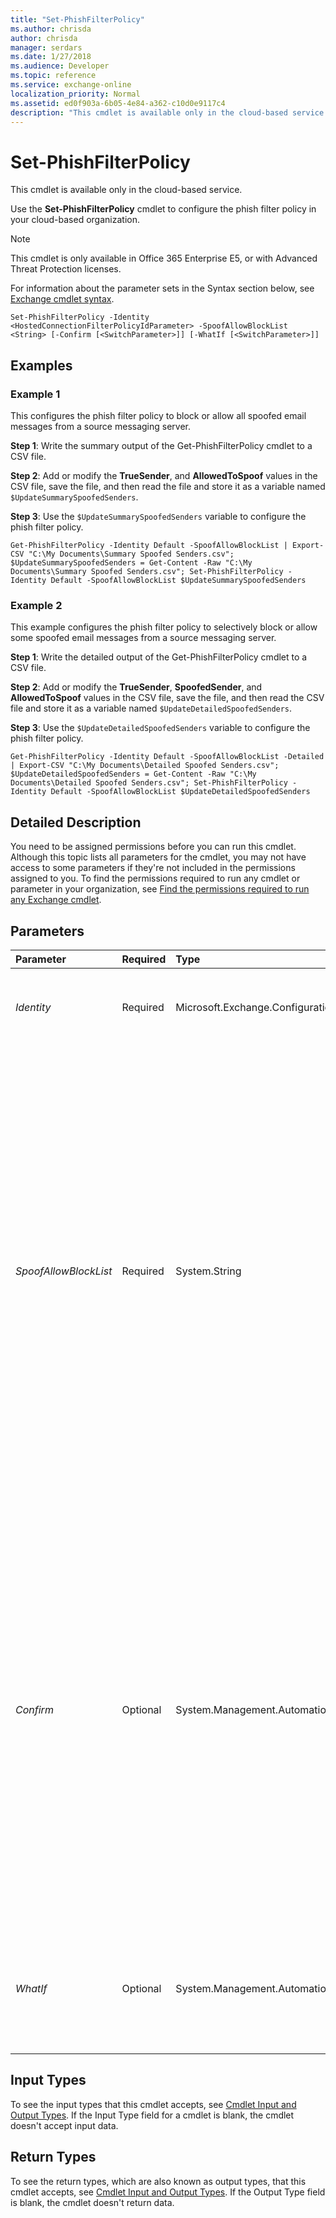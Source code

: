 ```yaml
---
title: "Set-PhishFilterPolicy"
ms.author: chrisda
author: chrisda
manager: serdars
ms.date: 1/27/2018
ms.audience: Developer
ms.topic: reference
ms.service: exchange-online
localization_priority: Normal
ms.assetid: ed0f903a-6b05-4e84-a362-c10d0e9117c4
description: "This cmdlet is available only in the cloud-based service."
---
```


# Set-PhishFilterPolicy

This cmdlet is available only in the cloud-based service.
  
Use the **Set-PhishFilterPolicy** cmdlet to configure the phish filter policy in your cloud-based organization.
  
> [!NOTE]
> This cmdlet is only available in Office 365 Enterprise E5, or with Advanced Threat Protection licenses. 
  
For information about the parameter sets in the Syntax section below, see [Exchange cmdlet syntax](https://technet.microsoft.com/library/bb123552.aspx).
  
```
Set-PhishFilterPolicy -Identity <HostedConnectionFilterPolicyIdParameter> -SpoofAllowBlockList <String> [-Confirm [<SwitchParameter>]] [-WhatIf [<SwitchParameter>]]
```

## Examples
<a name="Examples"> </a>

### Example 1

This configures the phish filter policy to block or allow all spoofed email messages from a source messaging server.
  
 **Step 1**: Write the summary output of the Get-PhishFilterPolicy cmdlet to a CSV file.
  
 **Step 2**: Add or modify the **TrueSender**, and **AllowedToSpoof** values in the CSV file, save the file, and then read the file and store it as a variable named `$UpdateSummarySpoofedSenders`.
  
 **Step 3**: Use the  `$UpdateSummarySpoofedSenders` variable to configure the phish filter policy.
  
```
Get-PhishFilterPolicy -Identity Default -SpoofAllowBlockList | Export-CSV "C:\My Documents\Summary Spoofed Senders.csv"; $UpdateSummarySpoofedSenders = Get-Content -Raw "C:\My Documents\Summary Spoofed Senders.csv"; Set-PhishFilterPolicy -Identity Default -SpoofAllowBlockList $UpdateSummarySpoofedSenders
```

### Example 2

This example configures the phish filter policy to selectively block or allow some spoofed email messages from a source messaging server.
  
 **Step 1**: Write the detailed output of the Get-PhishFilterPolicy cmdlet to a CSV file.
  
 **Step 2**: Add or modify the **TrueSender**, **SpoofedSender**, and **AllowedToSpoof** values in the CSV file, save the file, and then read the CSV file and store it as a variable named `$UpdateDetailedSpoofedSenders`.
  
 **Step 3**: Use the  `$UpdateDetailedSpoofedSenders` variable to configure the phish filter policy.
  
```
Get-PhishFilterPolicy -Identity Default -SpoofAllowBlockList -Detailed | Export-CSV "C:\My Documents\Detailed Spoofed Senders.csv"; $UpdateDetailedSpoofedSenders = Get-Content -Raw "C:\My Documents\Detailed Spoofed Senders.csv"; Set-PhishFilterPolicy -Identity Default -SpoofAllowBlockList $UpdateDetailedSpoofedSenders
```

## Detailed Description
<a name="DetailedDescription"> </a>

You need to be assigned permissions before you can run this cmdlet. Although this topic lists all parameters for the cmdlet, you may not have access to some parameters if they're not included in the permissions assigned to you. To find the permissions required to run any cmdlet or parameter in your organization, see [Find the permissions required to run any Exchange cmdlet](https://technet.microsoft.com/library/mt432940.aspx).
  
## Parameters
<a name="DetailedDescription"> </a>

|**Parameter**|**Required**|**Type**|**Description**|
|:-----|:-----|:-----|:-----|
| _Identity_ <br/> |Required  <br/> |Microsoft.Exchange.Configuration.Tasks.HostedConnectionFilterPolicyIdParameter  <br/> |The  _Identity_ parameter specifies the phish filter policy that you want to modify. The only available value is `Default`.  <br/> |
| _SpoofAllowBlockList_ <br/> |Required  <br/> |System.String  <br/> | The _SpoofAllowBlockList_ parameter specifies the CSV file that you want to use to configure the phish filter policy. <br/>  A valid value for this parameter reads the CSV file and stores it as a variable. For example, run the command `$SpoofedSenders = Get-Content -Raw <PathAndFileName>.csv`, and then use the value  `$SpoofedSenders` for this parameter. <br/>  There are two basic options for the CSV file: <br/> **Block or allow all spoofed mail from the source**: You want to block or allow any and all spoofed messages from the specified message source, regardless of the spoofed email address. You can get the CSV file by running the command  `Get-PhishFilterPolicy -SpoofAllowBlockList | Export-CSV "<PathAndFileName>.csv"`. The important header fields (column headers) are **TrueSender** (the domain of the source messaging server from DNS records, or the IP address if there aren't any DNS records) and **AllowedToSpoof** (indicates whether the message source is allowed to send spoofed messages. Valid values are `Yes` or `No`).  <br/> **Block or allow some spoofed mail from the source**: You want to block or allow some spoofed messages from the specified message source, but not others. You can get the CSV file by running the command  `Get-PhishFilterPolicy -SpoofAllowBlockList -Detailed | Export-CSV "<PathAndFileName>.csv"`. The important header fields (column headers) are:  <br/> **TrueSender**: The domain of the source messaging server from DNS records, or the IP address if there aren't any DNS records. <br/> **SpoofedSender**: The spoofed email address in your organization that the messages appear to be coming from. <br/> **AllowedToSpoof**: Indicates whether messages that contain the spoofed sender from the source messaging server are allowed. Valid values are `Yes` or `No`.  <br/> |
| _Confirm_ <br/> |Optional  <br/> |System.Management.Automation.SwitchParameter  <br/> | The _Confirm_ switch specifies whether to show or hide the confirmation prompt. How this switch affects the cmdlet depends on if the cmdlet requires confirmation before proceeding. <br/>  Destructive cmdlets (for example, **Remove-\*** cmdlets) have a built-in pause that forces you to acknowledge the command before proceeding. For these cmdlets, you can skip the confirmation prompt by using this exact syntax: `-Confirm:$false`.  <br/>  Most other cmdlets (for example, **New-\*** and **Set-\*** cmdlets) don't have a built-in pause. For these cmdlets, specifying the _Confirm_ switch without a value introduces a pause that forces you acknowledge the command before proceeding. <br/> |
| _WhatIf_ <br/> |Optional  <br/> |System.Management.Automation.SwitchParameter  <br/> |The  _WhatIf_ switch simulates the actions of the command. You can use this switch to view the changes that would occur without actually applying those changes. You don't need to specify a value with this switch. <br/> |
   
## Input Types
<a name="InputTypes"> </a>

To see the input types that this cmdlet accepts, see [Cmdlet Input and Output Types](http://go.microsoft.com/fwlink/p/?linkId=616387). If the Input Type field for a cmdlet is blank, the cmdlet doesn't accept input data.
  
## Return Types
<a name="ReturnTypes"> </a>

To see the return types, which are also known as output types, that this cmdlet accepts, see [Cmdlet Input and Output Types](http://go.microsoft.com/fwlink/p/?linkId=616387). If the Output Type field is blank, the cmdlet doesn't return data.
  


